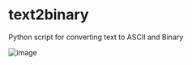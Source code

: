 # text2binary
Python script for converting text to ASCII and Binary



![image](https://user-images.githubusercontent.com/75167053/196016046-6fd7be1a-511a-457c-a3ae-ddccefac5933.png)
